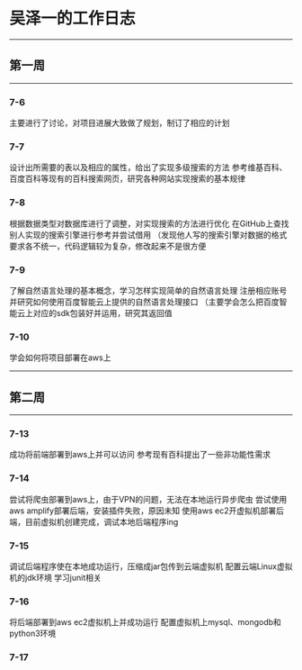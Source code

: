 # 吴泽一的工作日志
---
## 第一周
---
### 7-6
主要进行了讨论，对项目进展大致做了规划，制订了相应的计划
### 7-7	
设计出所需要的表以及相应的属性，给出了实现多级搜索的方法
参考维基百科、百度百科等现有的百科搜索网页，研究各种网站实现搜索的基本规律
### 7-8	
根据数据类型对数据库进行了调整，对实现搜索的方法进行优化
	在GitHub上查找别人实现的搜索引擎进行参考并尝试借用
	（发现他人写的搜索引擎对数据的格式要求各不统一，代码逻辑较为复杂，修改起来不是很方便
### 7-9	
了解自然语言处理的基本概念，学习怎样实现简单的自然语言处理
	注册相应账号并研究如何使用百度智能云上提供的自然语言处理接口
	（主要学会怎么把百度智能云上对应的sdk包装好并运用，研究其返回值
### 7-10	
学会如何将项目部署在aws上

---
## 第二周
---
### 7-13
成功将前端部署到aws上并可以访问
参考现有百科提出了一些非功能性需求
### 7-14
尝试将爬虫部署到aws上，由于VPN的问题，无法在本地运行异步爬虫
尝试使用aws amplify部署后端，安装插件失败，原因未知
使用aws ec2开虚拟机部署后端，目前虚拟机创建完成，调试本地后端程序ing
### 7-15
调试后端程序使在本地成功运行，压缩成jar包传到云端虚拟机
配置云端Linux虚拟机的jdk环境
学习junit相关
### 7-16
将后端部署到aws ec2虚拟机上并成功运行
配置虚拟机上mysql、mongodb和python3环境
### 7-17
